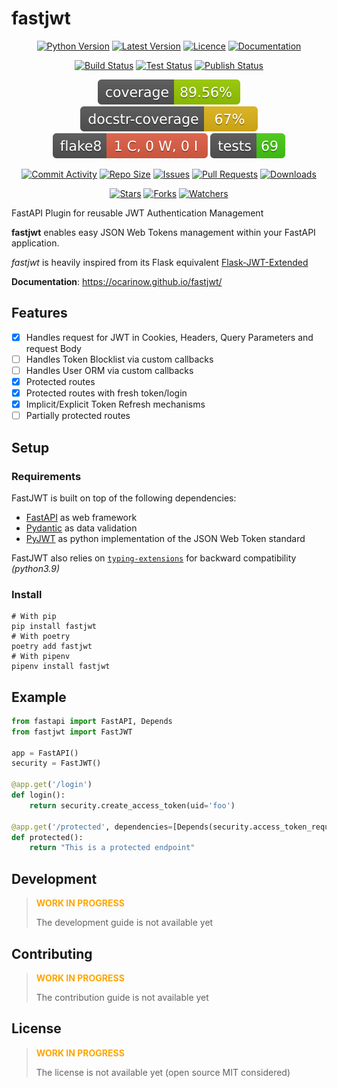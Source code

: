 # fastjwt

<p style="text-align:center;">
<a href="https://github.com/ocarinow/fastjwt" alt="Python"><img src="https://img.shields.io/pypi/pyversions/fastjwt" alt="Python Version" /></a>
<a href="https://github.com/ocarinow/fastjwt/releases" alt="Releases"><img src="https://img.shields.io/github/v/release/ocarinow/fastjwt" alt="Latest Version" /></a>
<a href="https://github.com/ocarinow/fastjwt/blob/main/LICENSE" alt="Licence"><img src="https://img.shields.io/github/license/ocarinow/fastjwt" alt="Licence" /></a>
<a href="https://ocarinow.github.io/fastjwt/" alt="Documentation"><img src="https://img.shields.io/badge/docs-passing-brightgreen" alt="Documentation"></img></a></p>

<p style="text-align:center;">
<a href="https://github.com/ocarinow/fastjwt/actions" alt="Build Status"><img src="https://github.com/ocarinow/fastjwt/actions/workflows/python-release.yaml/badge.svg" alt="Build Status" /></a>
<a href="https://github.com/ocarinow/fastjwt/actions" alt="Test Status"><img src="https://github.com/ocarinow/fastjwt/actions/workflows/python-test.yaml/badge.svg" alt="Test Status" /></a>
<a href="https://github.com/ocarinow/fastjwt/actions" alt="Publish Status"><img src="https://github.com/ocarinow/fastjwt/actions/workflows/python-publish.yaml/badge.svg" alt="Publish Status" /></a></p>

<p style="text-align:center;">
<a href="https://github.com/ocarinow/fastjwt/actions" alt="Publish Status"><img src="https://raw.githubusercontent.com/ocarinow/fastjwt/main/reports/coverage-badge.svg" alt="Coverage" /></a>
<a href="https://github.com/ocarinow/fastjwt/actions" alt="Publish Status"><img src="https://raw.githubusercontent.com/ocarinow/fastjwt/main/reports/docstr-badge.svg" alt="Docstring" /></a>
<a href="https://github.com/ocarinow/fastjwt/actions" alt="Publish Status"><img src="https://raw.githubusercontent.com/ocarinow/fastjwt/main/reports/flake8-badge.svg" alt="Flake8" /></a>
<a href="https://github.com/ocarinow/fastjwt/actions" alt="Publish Status"><img src="https://raw.githubusercontent.com/ocarinow/fastjwt/main/reports/tests-badge.svg" alt="Tests" /></a></p>


<p style="text-align:center;">
<a href="https://github.com/ocarinow/fastjwt/commits" alt="Stars"><img src="https://img.shields.io/github/commit-activity/m/ocarinow/fastjwt" alt="Commit Activity" /></a>
<a href="https://github.com/ocarinow/fastjwt" alt="Repo Size"><img src="https://img.shields.io/github/repo-size/ocarinow/fastjwt" alt="Repo Size" /></a>
<a href="https://github.com/ocarinow/fastjwt" alt="Issues"><img src="https://img.shields.io/github/issues/ocarinow/fastjwt" alt="Issues" /></a>
<a href="https://github.com/ocarinow/fastjwt" alt="Pull Requests"><img src="https://img.shields.io/github/issues-pr/ocarinow/fastjwt" alt="Pull Requests" /></a>
<a href="https://github.com/ocarinow/fastjwt" alt="Downloads"><img src="https://img.shields.io/github/downloads/ocarinow/fastjwt/total" alt="Downloads" /></a>
</p>
<p style="text-align:center;">
<a href="https://github.com/ocarinow/fastjwt/stargazers" alt="Stars"><img src="https://img.shields.io/github/stars/ocarinow/fastjwt?style=social" alt="Stars" /></a>
<a href="https://github.com/ocarinow/fastjwt" alt="Forks"><img src="https://img.shields.io/github/forks/ocarinow/fastjwt?style=social" alt="Forks" /></a>
<a href="https://github.com/ocarinow/fastjwt/watchers" alt="Watchers"><img src="https://img.shields.io/github/watchers/ocarinow/fastjwt?style=social" alt="Watchers" /></a>
</p>


FastAPI Plugin for reusable JWT Authentication Management

**fastjwt** enables easy JSON Web Tokens management within your FastAPI application.

_fastjwt_ is heavily inspired from its Flask equivalent [Flask-JWT-Extended](https://flask-jwt-extended.readthedocs.io/en/stable/)

**Documentation**: https://ocarinow.github.io/fastjwt/

## Features

- [x] Handles request for JWT in Cookies, Headers, Query Parameters and request Body
- [ ] Handles Token Blocklist via custom callbacks
- [ ] Handles User ORM via custom callbacks
- [X] Protected routes
- [X] Protected routes with fresh token/login
- [X] Implicit/Explicit Token Refresh mechanisms
- [ ] Partially protected routes

## Setup

### Requirements

FastJWT is built on top of the following dependencies:

- [FastAPI](https://github.com/tiangolo/fastapi) as web framework
- [Pydantic](https://github.com/pydantic/pydantic) as data validation
- [PyJWT](https://github.com/jpadilla/pyjwt) as python implementation of the JSON Web Token standard

FastJWT also relies on [`typing-extensions`](https://pypi.org/project/typing-extensions/) for backward compatibility _(python3.9)_

### Install

```shell
# With pip
pip install fastjwt
# With poetry
poetry add fastjwt
# With pipenv
pipenv install fastjwt
```

## Example

```py
from fastapi import FastAPI, Depends
from fastjwt import FastJWT

app = FastAPI()
security = FastJWT()

@app.get('/login')
def login():
    return security.create_access_token(uid='foo')

@app.get('/protected', dependencies=[Depends(security.access_token_required())])
def protected():
    return "This is a protected endpoint"
```

## Development

> <span style="color:orange;">**WORK IN PROGRESS**</span>
> 
> The development guide is not available yet

## Contributing

> <span style="color:orange;">**WORK IN PROGRESS**</span>
> 
> The contribution guide is not available yet

## License

> <span style="color:orange;">**WORK IN PROGRESS**</span>
> 
> The license is not available yet (open source MIT considered)